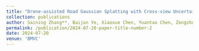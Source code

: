 ```yaml
---
title: "Drone-assisted Road Gaussian Splatting with Cross-view Uncertainty"
collection: publications
author: Saining Zhang**, Baijun Ye, Xiaoxue Chen, Yuantao Chen, Zongzheng Zhang, Cheng Peng, Yongliang Shi, Hao Zhao
permalink: /publication/2024-07-20-paper-title-number-2
date: 2024-07-20
venue: 'BMVC'
---
```

